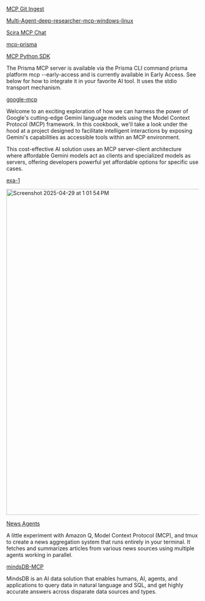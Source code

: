 [MCP Git Ingest](https://github.com/adhikasp/mcp-git-ingest/tree/master)

[Multi-Agent-deep-researcher-mcp-windows-linux](https://github.com/patchy631/ai-engineering-hub/tree/main/Multi-Agent-deep-researcher-mcp-windows-linux/mcp-linux)

[Scira MCP Chat](https://github.com/zaidmukaddam/scira-mcp-chat/tree/desktop)

[mcp-prisma](https://www.prisma.io/docs/postgres/mcp-server)

[MCP Python SDK](https://github.com/modelcontextprotocol/python-sdk/blob/main/README.md)

The Prisma MCP server is available via the Prisma CLI command prisma platform mcp --early-access and is currently available in Early Access. See below for how to integrate it in your favorite AI tool. It uses the stdio transport mechanism.

[google-mcp](https://github.com/GoogleCloudPlatform/generative-ai/tree/main/gemini/mcp)

Welcome to an exciting exploration of how we can harness the power of Google's cutting-edge Gemini language models using the Model Context Protocol (MCP) framework. In this cookbook, we'll take a look under the hood at a project designed to facilitate intelligent interactions by exposing Gemini's capabilities as accessible tools within an MCP environment.

This cost-effective AI solution uses an MCP server-client architecture where affordable Gemini models act as clients and specialized models as servers, offering developers powerful yet affordable options for specific use cases.

[exa-1](https://qiita.com/moritalous/items/9be1fa97048bc1695ce7)

<img width="853" alt="Screenshot 2025-04-29 at 1 01 54 PM" src="https://github.com/user-attachments/assets/4707f02f-3f14-4cac-990f-d087df19874f" />

[News Agents](https://github.com/eugeneyan/news-agents)

A little experiment with Amazon Q, Model Context Protocol (MCP), and tmux to create a news aggregation system that runs entirely in your terminal. It fetches and summarizes articles from various news sources using multiple agents working in parallel.


[mindsDB-MCP](https://github.com/mindsdb/mindsdb)

MindsDB is an AI data solution that enables humans, AI, agents, and applications to query data in natural language and SQL, and get highly accurate answers across disparate data sources and types.
